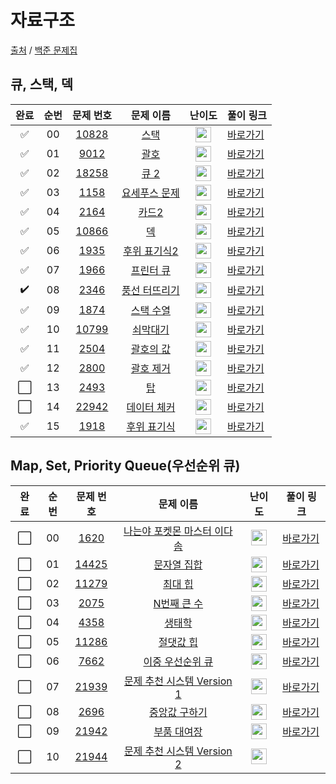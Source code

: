 # 자료구조

[출처](https://github.com/tony9402/baekjoon) /
[백준 문제집](https://www.acmicpc.net/workbook/view/7645)

## 큐, 스택, 덱

| 완료 | 순번 |                                 문제 번호                                 |                                    문제 이름                                     |                                       난이도                                       | 풀이 링크                                                                                           |
| :--: | :--: | :-----------------------------------------------------------------------: | :------------------------------------------------------------------------------: | :--------------------------------------------------------------------------------: | --------------------------------------------------------------------------------------------------- |
|  ✅  |  00  | <a href="https://www.acmicpc.net/problem/10828" target="_blank">10828</a> |     <a href="https://www.acmicpc.net/problem/10828" target="_blank">스택</a>     | <img height="25px" width="25px" src="https://static.solved.ac/tier_small/7.svg"/>  | <a href="https://github.com/tony9402/baekjoon/tree/main/solution/data_structure/10828">바로가기</a> |
|  ✅  |  01  |  <a href="https://www.acmicpc.net/problem/9012" target="_blank">9012</a>  |     <a href="https://www.acmicpc.net/problem/9012" target="_blank">괄호</a>      | <img height="25px" width="25px" src="https://static.solved.ac/tier_small/7.svg"/>  | <a href="https://github.com/tony9402/baekjoon/tree/main/solution/data_structure/9012">바로가기</a>  |
|  ✅  |  02  | <a href="https://www.acmicpc.net/problem/18258" target="_blank">18258</a> |     <a href="https://www.acmicpc.net/problem/18258" target="_blank">큐 2</a>     | <img height="25px" width="25px" src="https://static.solved.ac/tier_small/7.svg"/>  | <a href="https://github.com/tony9402/baekjoon/tree/main/solution/data_structure/18258">바로가기</a> |
|  ✅  |  03  |  <a href="https://www.acmicpc.net/problem/1158" target="_blank">1158</a>  | <a href="https://www.acmicpc.net/problem/1158" target="_blank">요세푸스 문제</a> | <img height="25px" width="25px" src="https://static.solved.ac/tier_small/7.svg"/>  | <a href="https://github.com/tony9402/baekjoon/tree/main/solution/data_structure/1158">바로가기</a>  |
|  ✅  |  04  |  <a href="https://www.acmicpc.net/problem/2164" target="_blank">2164</a>  |     <a href="https://www.acmicpc.net/problem/2164" target="_blank">카드2</a>     | <img height="25px" width="25px" src="https://static.solved.ac/tier_small/7.svg"/>  | <a href="https://github.com/tony9402/baekjoon/tree/main/solution/data_structure/2164">바로가기</a>  |
|  ✅  |  05  | <a href="https://www.acmicpc.net/problem/10866" target="_blank">10866</a> |      <a href="https://www.acmicpc.net/problem/10866" target="_blank">덱</a>      | <img height="25px" width="25px" src="https://static.solved.ac/tier_small/7.svg"/>  | <a href="https://github.com/tony9402/baekjoon/tree/main/solution/data_structure/10866">바로가기</a> |
|  ✅  |  06  |  <a href="https://www.acmicpc.net/problem/1935" target="_blank">1935</a>  | <a href="https://www.acmicpc.net/problem/1935" target="_blank">후위 표기식2</a>  | <img height="25px" width="25px" src="https://static.solved.ac/tier_small/8.svg"/>  | <a href="https://github.com/tony9402/baekjoon/tree/main/solution/data_structure/1935">바로가기</a>  |
|  ✅  |  07  |  <a href="https://www.acmicpc.net/problem/1966" target="_blank">1966</a>  |   <a href="https://www.acmicpc.net/problem/1966" target="_blank">프린터 큐</a>   | <img height="25px" width="25px" src="https://static.solved.ac/tier_small/8.svg"/>  | <a href="https://github.com/tony9402/baekjoon/tree/main/solution/data_structure/1966">바로가기</a>  |
|  ✔️  |  08  |  <a href="https://www.acmicpc.net/problem/2346" target="_blank">2346</a>  | <a href="https://www.acmicpc.net/problem/2346" target="_blank">풍선 터뜨리기</a> | <img height="25px" width="25px" src="https://static.solved.ac/tier_small/8.svg"/>  | <a href="https://github.com/tony9402/baekjoon/tree/main/solution/data_structure/2346">바로가기</a>  |
|  ✅  |  09  |  <a href="https://www.acmicpc.net/problem/1874" target="_blank">1874</a>  |   <a href="https://www.acmicpc.net/problem/1874" target="_blank">스택 수열</a>   | <img height="25px" width="25px" src="https://static.solved.ac/tier_small/9.svg"/>  | <a href="https://github.com/tony9402/baekjoon/tree/main/solution/data_structure/1874">바로가기</a>  |
|  ✅  |  10  | <a href="https://www.acmicpc.net/problem/10799" target="_blank">10799</a> |   <a href="https://www.acmicpc.net/problem/10799" target="_blank">쇠막대기</a>   | <img height="25px" width="25px" src="https://static.solved.ac/tier_small/9.svg"/>  | <a href="https://github.com/tony9402/baekjoon/tree/main/solution/data_structure/10799">바로가기</a> |
|  ✅  |  11  |  <a href="https://www.acmicpc.net/problem/2504" target="_blank">2504</a>  |   <a href="https://www.acmicpc.net/problem/2504" target="_blank">괄호의 값</a>   | <img height="25px" width="25px" src="https://static.solved.ac/tier_small/10.svg"/> | <a href="https://github.com/tony9402/baekjoon/tree/main/solution/data_structure/2504">바로가기</a>  |
|  ✅  |  12  |  <a href="https://www.acmicpc.net/problem/2800" target="_blank">2800</a>  |   <a href="https://www.acmicpc.net/problem/2800" target="_blank">괄호 제거</a>   | <img height="25px" width="25px" src="https://static.solved.ac/tier_small/11.svg"/> | <a href="https://github.com/tony9402/baekjoon/tree/main/solution/data_structure/2800">바로가기</a>  |
| ⬜️  |  13  |  <a href="https://www.acmicpc.net/problem/2493" target="_blank">2493</a>  |      <a href="https://www.acmicpc.net/problem/2493" target="_blank">탑</a>       | <img height="25px" width="25px" src="https://static.solved.ac/tier_small/11.svg"/> | <a href="https://github.com/tony9402/baekjoon/tree/main/solution/data_structure/2493">바로가기</a>  |
| ⬜️  |  14  | <a href="https://www.acmicpc.net/problem/22942" target="_blank">22942</a> | <a href="https://www.acmicpc.net/problem/22942" target="_blank">데이터 체커</a>  | <img height="25px" width="25px" src="https://static.solved.ac/tier_small/12.svg"/> | <a href="https://github.com/tony9402/baekjoon/tree/main/solution/data_structure/22942">바로가기</a> |
|  ✅  |  15  |  <a href="https://www.acmicpc.net/problem/1918" target="_blank">1918</a>  |  <a href="https://www.acmicpc.net/problem/1918" target="_blank">후위 표기식</a>  | <img height="25px" width="25px" src="https://static.solved.ac/tier_small/14.svg"/> | <a href="https://github.com/tony9402/baekjoon/tree/main/solution/data_structure/1918">바로가기</a>  |

## Map, Set, Priority Queue(우선순위 큐)

| 완료 | 순번 |                                 문제 번호                                 |                                           문제 이름                                            |                                       난이도                                       | 풀이 링크                                                                                            |
| :--: | :--: | :-----------------------------------------------------------------------: | :--------------------------------------------------------------------------------------------: | :--------------------------------------------------------------------------------: | ---------------------------------------------------------------------------------------------------- |
| ⬜️  |  00  |  <a href="https://www.acmicpc.net/problem/1620" target="_blank">1620</a>  | <a href="https://www.acmicpc.net/problem/1620" target="_blank">나는야 포켓몬 마스터 이다솜</a> | <img height="25px" width="25px" src="https://static.solved.ac/tier_small/7.svg"/>  | <a href="https://github.com/tony9402/baekjoon/tree/main/solution/data_structure2/1620">바로가기</a>  |
| ⬜️  |  01  | <a href="https://www.acmicpc.net/problem/14425" target="_blank">14425</a> |        <a href="https://www.acmicpc.net/problem/14425" target="_blank">문자열 집합</a>         | <img height="25px" width="25px" src="https://static.solved.ac/tier_small/8.svg"/>  | <a href="https://github.com/tony9402/baekjoon/tree/main/solution/data_structure2/14425">바로가기</a> |
| ⬜️  |  02  | <a href="https://www.acmicpc.net/problem/11279" target="_blank">11279</a> |          <a href="https://www.acmicpc.net/problem/11279" target="_blank">최대 힙</a>           | <img height="25px" width="25px" src="https://static.solved.ac/tier_small/9.svg"/>  | <a href="https://github.com/tony9402/baekjoon/tree/main/solution/data_structure2/11279">바로가기</a> |
| ⬜️  |  03  |  <a href="https://www.acmicpc.net/problem/2075" target="_blank">2075</a>  |         <a href="https://www.acmicpc.net/problem/2075" target="_blank">N번째 큰 수</a>         | <img height="25px" width="25px" src="https://static.solved.ac/tier_small/9.svg"/>  | <a href="https://github.com/tony9402/baekjoon/tree/main/solution/data_structure2/2075">바로가기</a>  |
| ⬜️  |  04  |  <a href="https://www.acmicpc.net/problem/4358" target="_blank">4358</a>  |           <a href="https://www.acmicpc.net/problem/4358" target="_blank">생태학</a>            | <img height="25px" width="25px" src="https://static.solved.ac/tier_small/9.svg"/>  | <a href="https://github.com/tony9402/baekjoon/tree/main/solution/data_structure2/4358">바로가기</a>  |
| ⬜️  |  05  | <a href="https://www.acmicpc.net/problem/11286" target="_blank">11286</a> |         <a href="https://www.acmicpc.net/problem/11286" target="_blank">절댓값 힙</a>          | <img height="25px" width="25px" src="https://static.solved.ac/tier_small/10.svg"/> | <a href="https://github.com/tony9402/baekjoon/tree/main/solution/data_structure2/11286">바로가기</a> |
| ⬜️  |  06  |  <a href="https://www.acmicpc.net/problem/7662" target="_blank">7662</a>  |      <a href="https://www.acmicpc.net/problem/7662" target="_blank">이중 우선순위 큐</a>       | <img height="25px" width="25px" src="https://static.solved.ac/tier_small/12.svg"/> | <a href="https://github.com/tony9402/baekjoon/tree/main/solution/data_structure2/7662">바로가기</a>  |
| ⬜️  |  07  | <a href="https://www.acmicpc.net/problem/21939" target="_blank">21939</a> | <a href="https://www.acmicpc.net/problem/21939" target="_blank">문제 추천 시스템 Version 1</a> | <img height="25px" width="25px" src="https://static.solved.ac/tier_small/12.svg"/> | <a href="https://github.com/tony9402/baekjoon/tree/main/solution/data_structure2/21939">바로가기</a> |
| ⬜️  |  08  |  <a href="https://www.acmicpc.net/problem/2696" target="_blank">2696</a>  |        <a href="https://www.acmicpc.net/problem/2696" target="_blank">중앙값 구하기</a>        | <img height="25px" width="25px" src="https://static.solved.ac/tier_small/14.svg"/> | <a href="https://github.com/tony9402/baekjoon/tree/main/solution/data_structure2/2696">바로가기</a>  |
| ⬜️  |  09  | <a href="https://www.acmicpc.net/problem/21942" target="_blank">21942</a> |        <a href="https://www.acmicpc.net/problem/21942" target="_blank">부품 대여장</a>         | <img height="25px" width="25px" src="https://static.solved.ac/tier_small/14.svg"/> | <a href="https://github.com/tony9402/baekjoon/tree/main/solution/data_structure2/21942">바로가기</a> |
| ⬜️  |  10  | <a href="https://www.acmicpc.net/problem/21944" target="_blank">21944</a> | <a href="https://www.acmicpc.net/problem/21944" target="_blank">문제 추천 시스템 Version 2</a> | <img height="25px" width="25px" src="https://static.solved.ac/tier_small/14.svg"/> |
